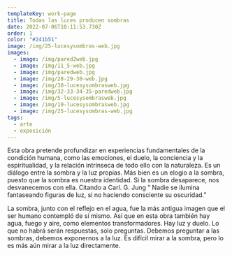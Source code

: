 ```yaml
---
templateKey: work-page
title: Todas las luces producen sombras
date: 2022-07-06T10:11:53.730Z
order: 1
color: "#241b51"
image: /img/25-lucesysombras-web.jpg
images:
  - image: /img/pared2web.jpg
  - image: /img/11_5-web.jpg
  - image: /img/paredweb.jpg
  - image: /img/28-29-30-web.jpg
  - image: /img/30-lucesysombrasweb.jpg
  - image: /img/32-33-34-35-paredweb.jpg
  - image: /img/5-lucesysombrasweb.jpg
  - image: /img/19-lucesysombrasweb.jpg
  - image: /img/25-lucesysombras-web.jpg
tags:
  - arte
  - exposición
---
```

Esta obra pretende profundizar en experiencias fundamentales de la condición humana, como las emociones, el duelo, la conciencia y la espiritualidad, y la relación intrínseca de todo ello con la naturaleza. Es un diálogo entre la sombra y la luz propias. Más bien es un elogio a la sombra, puesto que la sombra es nuestra identidad. Si la sombra desaparece, nos desvanecemos con ella. Citando a Carl. G. Jung “ Nadie se ilumina fantaseando figuras de luz, si no haciendo consciente su oscuridad.”

La sombra, junto con el reflejo en el agua, fue la más antigua imagen que el ser humano contempló de sí mismo. Así que en esta obra también hay agua, fuego y aire, como elementos transformadores. Hay luz y duelo. Lo que no habrá serán respuestas, solo preguntas. Debemos preguntar a las sombras, debemos exponernos a la luz. Es difícil mirar a la sombra, pero lo es más aún mirar a la luz directamente.